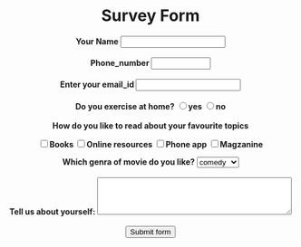 <!DOCTYPE html>
<html lang="en">

<head>
  <meta charset="UTF-8">
  <meta http-equiv="X-UA-Compatible" content="IE=edge">
  <meta name="viewport" content="width=device-width, initial-scale=1.0">
  <title>SURVEY FORM by suman shekhar</title>
  
</head>

<body>
  <center>
    <B>
      <h1>Survey Form</h1>
      <form action="mailto:sumanshekharsingh735@gmail.com" method="post" enctype="text/plain">
        <label>Your Name</label>
        <input type="text" name="Your name" value=" "></br> </br>
        <label> Phone_number</label>
        <input type="phonenumber" name="Your Phone_number" size=10 maxlength=11 value=" "></br> </br>
        <label>Enter your email_id</label>
        <input type="email" name="Your email_id" value=" "></br> </br>
        Do you exercise at home?
        <input type="radio" name="exe" value=1>yes
        <input type="radio" name="exe" value=0>no
        </br></br>
        How do you like to read about your favourite topics
        <p>
          <input type="checkbox" name="book">Books
          <input type="checkbox" name="online">Online resources
          <input type="checkbox" name="Phone app">Phone app
          <input type="checkbox" name="magazines">Magzanine
        </p>
        Which genra of movie do you like?
        <select name="moviepref">
          <option>
          <option value=1 selected="true">comedy
          <option value=2>romance
          <option value=3>thriller
          <option value=4>horror
          <option value=5>biopic
        </select>
        <br><br>
        <label>Tell us about yourself: </label>
        <textarea name="name" rows=4 cols=40></textarea></br> </br>
        <input type=submit value="Submit form">
      </form>
  </center>

</body>

</html>
